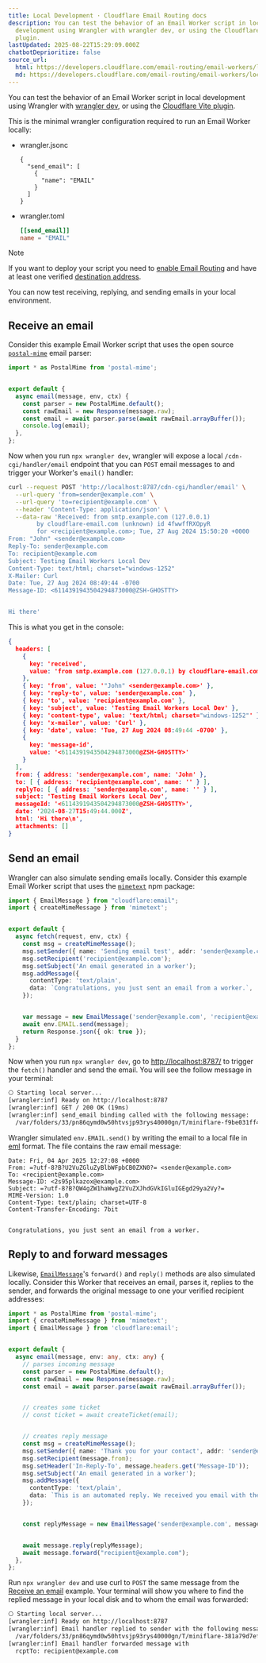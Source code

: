 ```yaml
---
title: Local Development · Cloudflare Email Routing docs
description: You can test the behavior of an Email Worker script in local
  development using Wrangler with wrangler dev, or using the Cloudflare Vite
  plugin.
lastUpdated: 2025-08-22T15:29:09.000Z
chatbotDeprioritize: false
source_url:
  html: https://developers.cloudflare.com/email-routing/email-workers/local-development/
  md: https://developers.cloudflare.com/email-routing/email-workers/local-development/index.md
---
```


You can test the behavior of an Email Worker script in local development using Wrangler with [wrangler dev](https://developers.cloudflare.com/workers/wrangler/commands/#dev), or using the [Cloudflare Vite plugin](https://developers.cloudflare.com/workers/vite-plugin/).

This is the minimal wrangler configuration required to run an Email Worker locally:

* wrangler.jsonc

  ```jsonc
  {
    "send_email": [
      {
        "name": "EMAIL"
      }
    ]
  }
  ```

* wrangler.toml

  ```toml
  [[send_email]]
  name = "EMAIL"
  ```

Note

If you want to deploy your script you need to [enable Email Routing](https://developers.cloudflare.com/email-routing/get-started/enable-email-routing/) and have at least one verified [destination address](https://developers.cloudflare.com/email-routing/setup/email-routing-addresses/#destination-addresses).

You can now test receiving, replying, and sending emails in your local environment.

## Receive an email

Consider this example Email Worker script that uses the open source [`postal-mime`](https://www.npmjs.com/package/postal-mime) email parser:

```ts
import * as PostalMime from 'postal-mime';


export default {
  async email(message, env, ctx) {
    const parser = new PostalMime.default();
    const rawEmail = new Response(message.raw);
    const email = await parser.parse(await rawEmail.arrayBuffer());
    console.log(email);
  },
};
```

Now when you run `npx wrangler dev`, wrangler will expose a local `/cdn-cgi/handler/email` endpoint that you can `POST` email messages to and trigger your Worker's `email()` handler:

```bash
curl --request POST 'http://localhost:8787/cdn-cgi/handler/email' \
  --url-query 'from=sender@example.com' \
  --url-query 'to=recipient@example.com' \
  --header 'Content-Type: application/json' \
  --data-raw 'Received: from smtp.example.com (127.0.0.1)
        by cloudflare-email.com (unknown) id 4fwwffRXOpyR
        for <recipient@example.com>; Tue, 27 Aug 2024 15:50:20 +0000
From: "John" <sender@example.com>
Reply-To: sender@example.com
To: recipient@example.com
Subject: Testing Email Workers Local Dev
Content-Type: text/html; charset="windows-1252"
X-Mailer: Curl
Date: Tue, 27 Aug 2024 08:49:44 -0700
Message-ID: <6114391943504294873000@ZSH-GHOSTTY>


Hi there'
```

This is what you get in the console:

```json
{
  headers: [
    {
      key: 'received',
      value: 'from smtp.example.com (127.0.0.1) by cloudflare-email.com (unknown) id 4fwwffRXOpyR for <recipient@example.com>; Tue, 27 Aug 2024 15:50:20 +0000'
    },
    { key: 'from', value: '"John" <sender@example.com>' },
    { key: 'reply-to', value: 'sender@example.com' },
    { key: 'to', value: 'recipient@example.com' },
    { key: 'subject', value: 'Testing Email Workers Local Dev' },
    { key: 'content-type', value: 'text/html; charset="windows-1252"' },
    { key: 'x-mailer', value: 'Curl' },
    { key: 'date', value: 'Tue, 27 Aug 2024 08:49:44 -0700' },
    {
      key: 'message-id',
      value: '<6114391943504294873000@ZSH-GHOSTTY>'
    }
  ],
  from: { address: 'sender@example.com', name: 'John' },
  to: [ { address: 'recipient@example.com', name: '' } ],
  replyTo: [ { address: 'sender@example.com', name: '' } ],
  subject: 'Testing Email Workers Local Dev',
  messageId: '<6114391943504294873000@ZSH-GHOSTTY>',
  date: '2024-08-27T15:49:44.000Z',
  html: 'Hi there\n',
  attachments: []
}
```

## Send an email

Wrangler can also simulate sending emails locally. Consider this example Email Worker script that uses the [`mimetext`](https://www.npmjs.com/package/mimetext) npm package:

```ts
import { EmailMessage } from "cloudflare:email";
import { createMimeMessage } from 'mimetext';


export default {
  async fetch(request, env, ctx) {
    const msg = createMimeMessage();
    msg.setSender({ name: 'Sending email test', addr: 'sender@example.com' });
    msg.setRecipient('recipient@example.com');
    msg.setSubject('An email generated in a worker');
    msg.addMessage({
      contentType: 'text/plain',
      data: `Congratulations, you just sent an email from a worker.`,
    });


    var message = new EmailMessage('sender@example.com', 'recipient@example.com', msg.asRaw());
    await env.EMAIL.send(message);
    return Response.json({ ok: true });
  }
};
```

Now when you run `npx wrangler dev`, go to <http://localhost:8787/> to trigger the `fetch()` handler and send the email. You will see the follow message in your terminal:

```txt
⎔ Starting local server...
[wrangler:inf] Ready on http://localhost:8787
[wrangler:inf] GET / 200 OK (19ms)
[wrangler:inf] send_email binding called with the following message:
  /var/folders/33/pn86qymd0w50htvsjp93rys40000gn/T/miniflare-f9be031ff417b2e67f2ac4cf94cb1b40/files/email/33e0a255-a7df-4f40-b712-0291806ed2b3.eml
```

Wrangler simulated `env.EMAIL.send()` by writing the email to a local file in [eml](https://datatracker.ietf.org/doc/html/rfc5322) format. The file contains the raw email message:

```plaintext
Date: Fri, 04 Apr 2025 12:27:08 +0000
From: =?utf-8?B?U2VuZGluZyBlbWFpbCB0ZXN0?= <sender@example.com>
To: <recipient@example.com>
Message-ID: <2s95plkazox@example.com>
Subject: =?utf-8?B?QW4gZW1haWwgZ2VuZXJhdGVkIGluIGEgd29ya2Vy?=
MIME-Version: 1.0
Content-Type: text/plain; charset=UTF-8
Content-Transfer-Encoding: 7bit


Congratulations, you just sent an email from a worker.
```

## Reply to and forward messages

Likewise, [`EmailMessage`](https://developers.cloudflare.com/email-routing/email-workers/runtime-api/#emailmessage-definition)'s `forward()` and `reply()` methods are also simulated locally. Consider this Worker that receives an email, parses it, replies to the sender, and forwards the original message to one your verified recipient addresses:

```ts
import * as PostalMime from 'postal-mime';
import { createMimeMessage } from 'mimetext';
import { EmailMessage } from 'cloudflare:email';


export default {
  async email(message, env: any, ctx: any) {
    // parses incoming message
    const parser = new PostalMime.default();
    const rawEmail = new Response(message.raw);
    const email = await parser.parse(await rawEmail.arrayBuffer());


    // creates some ticket
    // const ticket = await createTicket(email);


    // creates reply message
    const msg = createMimeMessage();
    msg.setSender({ name: 'Thank you for your contact', addr: 'sender@example.com' });
    msg.setRecipient(message.from);
    msg.setHeader('In-Reply-To', message.headers.get('Message-ID'));
    msg.setSubject('An email generated in a worker');
    msg.addMessage({
      contentType: 'text/plain',
      data: `This is an automated reply. We received you email with the subject "${email.subject}", and will handle it as soon as possible.`,
    });


    const replyMessage = new EmailMessage('sender@example.com', message.from, msg.asRaw());


    await message.reply(replyMessage);
    await message.forward("recipient@example.com");
  },
};
```

Run `npx wrangler dev` and use curl to `POST` the same message from the [Receive an email](#receive-an-email) example. Your terminal will show you where to find the replied message in your local disk and to whom the email was forwarded:

```txt
⎔ Starting local server...
[wrangler:inf] Ready on http://localhost:8787
[wrangler:inf] Email handler replied to sender with the following message:
  /var/folders/33/pn86qymd0w50htvsjp93rys40000gn/T/miniflare-381a79d7efa4e991607b30a079f6b17d/files/email/a1db7ebb-ccb4-45ef-b315-df49c6d820c0.eml
[wrangler:inf] Email handler forwarded message with
  rcptTo: recipient@example.com
```
